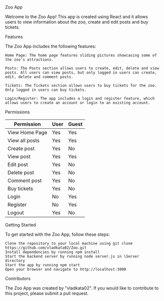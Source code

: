 Zoo App

Welcome to the Zoo App! This app is created using React and it allows users to view information about the zoo, create and edit posts and buy tickets.

Features

The Zoo App includes the following features:

    Home Page: The home page features sliding pictures showcasing some of the zoo's attractions.

    Posts: The Posts section allows users to create, edit, delete and view posts. All users can view posts, but only logged in users can create, edit, delete and comment posts.

    Tickets: The Tickets section allows users to buy tickets for the zoo. Only logged in users can buy tickets.

    Login/Register: The app includes a login and register feature, which allows users to create an account or login to an existing account.

Permissions

| Permission        | User | Guest |
| ----------------- | ---- | ----- |
| View Home Page    | Yes  | Yes   |
| View all posts    | Yes  | Yes   |
| Create post       | Yes  | No    |
| View post         | Yes  | Yes   |
| Edit post         | Yes  | No    |
| Delete post       | Yes  | No    |
| Comment post      | Yes  | No    |
| Buy tickets       | Yes  | No    |
| Login             | No   | Yes   |
| Register          | No   | Yes   |
| Logout            | Yes  | No    |

Getting Started

To get started with the Zoo App, follow these steps:

    Clone the repository to your local machine using git clone https://github.com/vladkata02/Zoo.git
    Install dependencies by running npm install
    Start the backend server by running node server.js in \Server directory
    Start the app by running npm start
    Open your browser and navigate to http://localhost:3000

Contributors

The Zoo App was created by "vladkata02". If you would like to contribute to this project, please submit a pull request.
